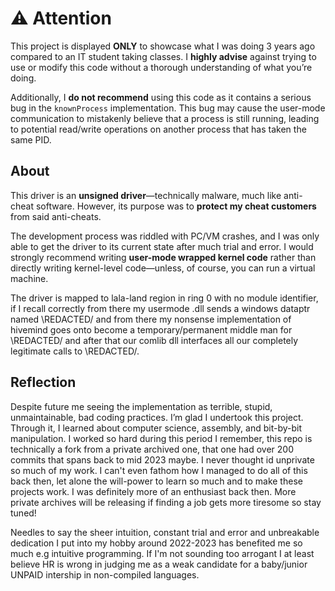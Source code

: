 # ⚠️ Attention
This project is displayed **ONLY** to showcase what I was doing 3 years ago compared to an IT student taking classes. I **highly advise** against trying to use or modify this code without a thorough understanding of what you’re doing. 

Additionally, I **do not recommend** using this code as it contains a serious bug in the `knownProcess` implementation. This bug may cause the user-mode communication to mistakenly believe that a process is still running, leading to potential read/write operations on another process that has taken the same PID.

## About
This driver is an **unsigned driver**—technically malware, much like anti-cheat software. However, its purpose was to **protect my cheat customers** from said anti-cheats.  

The development process was riddled with PC/VM crashes, and I was only able to get the driver to its current state after much trial and error. I would strongly recommend writing **user-mode wrapped kernel code** rather than directly writing kernel-level code—unless, of course, you can run a virtual machine.

The driver is mapped to lala-land region in ring 0 with no module identifier,
if I recall correctly from there my usermode .dll sends a windows dataptr named \REDACTED/ and from there my nonsense implementation of hivemind
goes onto become a temporary/permanent middle man for \REDACTED/ and after that our comlib dll interfaces all our completely legitimate calls to \REDACTED/.

## Reflection

Despite future me seeing the implementation as terrible, stupid, unmaintainable, bad coding practices. I’m glad I undertook this project. Through it, I learned about computer science, assembly, and bit-by-bit manipulation.
I worked so hard during this period I remember, this repo is technically a fork from a private archived one, that one had over 200 commits that spans back to mid 2023 maybe. I never thought id unprivate so much of my work.
I can't even fathom how I managed to do all of this back then, let alone the will-power to learn so much and to make these projects work. I was definitely more of an enthusiast back then.
More private archives will be releasing if finding a job gets more tiresome so stay tuned!
<div>
Needles to say the sheer intuition, constant trial and error and unbreakable dedication I put into my hobby around 2022-2023 has benefited me so much e.g intuitive programming.  
If I'm not sounding too arrogant I at least believe HR is wrong in judging me as a weak candidate for a baby/junior UNPAID intership in non-compiled languages.
</div>

